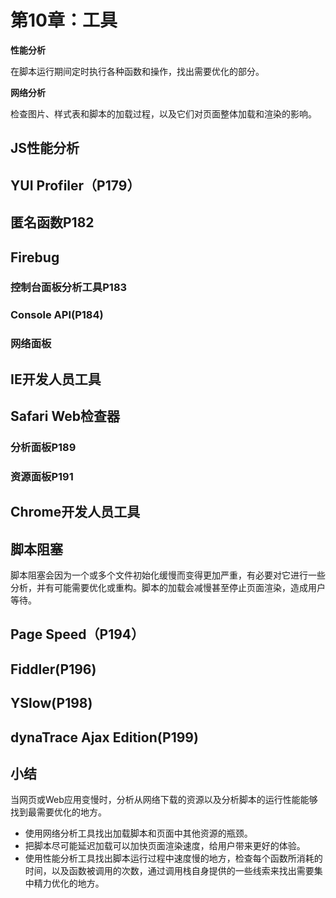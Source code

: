 ﻿# 第10章：工具 #

**性能分析**

在脚本运行期间定时执行各种函数和操作，找出需要优化的部分。

**网络分析**

检查图片、样式表和脚本的加载过程，以及它们对页面整体加载和渲染的影响。

## JS性能分析 ##

## YUI Profiler（P179） ##

## 匿名函数P182 ##

## Firebug ##

### 控制台面板分析工具P183 ###

### Console API(P184) ###

### 网络面板 ###

## IE开发人员工具 ##

## Safari Web检查器 ##

### 分析面板P189 ###

### 资源面板P191 ###

## Chrome开发人员工具 ##

## 脚本阻塞 ##

脚本阻塞会因为一个或多个文件初始化缓慢而变得更加严重，有必要对它进行一些分析，并有可能需要优化或重构。脚本的加载会减慢甚至停止页面渲染，造成用户等待。

## Page Speed（P194） ##

## Fiddler(P196) ##

## YSlow(P198) ##

## dynaTrace Ajax Edition(P199) ##

## 小结 ##

当网页或Web应用变慢时，分析从网络下载的资源以及分析脚本的运行性能能够找到最需要优化的地方。

- 使用网络分析工具找出加载脚本和页面中其他资源的瓶颈。
- 把脚本尽可能延迟加载可以加快页面渲染速度，给用户带来更好的体验。
- 使用性能分析工具找出脚本运行过程中速度慢的地方，检查每个函数所消耗的时间，以及函数被调用的次数，通过调用栈自身提供的一些线索来找出需要集中精力优化的地方。












